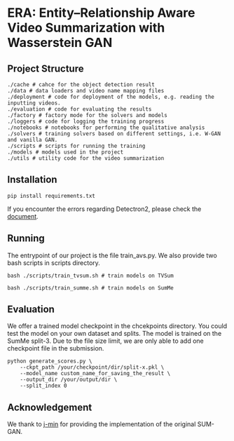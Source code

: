 # ERA: Entity–Relationship Aware Video Summarization with Wasserstein GAN

## Project Structure


```shell
./cache # cahce for the object detection result
./data # data loaders and video name mapping files
./deployment # code for deployment of the models, e.g. reading the inputting videos.
./evaluation # code for evaluating the results
./factory # factory mode for the solvers and models
./loggers # code for logging the training progress
./notebooks # notebooks for performing the qualitative analysis
./solvers # training solvers based on different settings, i.e. W-GAN and vanilla GAN.
./scripts # scripts for running the training
./models # models used in the project
./utils # utility code for the video summarization
```

## Installation
```shell
pip install requirements.txt
```
If you encounter the errors regarding Detectron2, please check the [document](https://detectron2.readthedocs.io/en/latest/tutorials/install.html).


## Running
The entrypoint of our project is the file train_avs.py. We also provide two bash scripts in scripts directory.
```shell
bash ./scripts/train_tvsum.sh # train models on TVSum

bash ./scripts/train_summe.sh # train models on SumMe
```

## Evaluation
We offer a trained model checkpoint in the chcekpoints directory. You could test the model on your own dataset and splits.
The model is trained on the SumMe split-3. Due to the file size limit, we are only able to add one checkpoint file in the submission.
```shell
python generate_scores.py \
	--ckpt_path /your/checkpoint/dir/split-x.pkl \
	--model_name custom_name_for_saving_the_result \
    --output_dir /your/output/dir \
    --split_index 0
```

## Acknowledgement
We thank to [j-min](https://github.com/j-min/Adversarial_Video_Summary) for providing the implementation of the original SUM-GAN.

